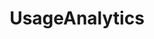 ---
layout: swaggerui2_page
title: 'UsageAnalytics'
categories: api_docs
swagger: ../api_docs/UsageAnalytics.yml
permalink: ../pages/api_explorer/UsageAnalytics
---